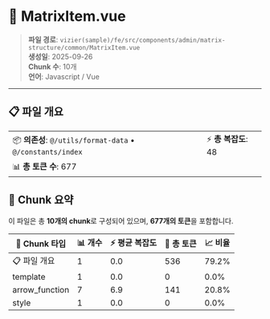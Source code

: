 # 📄 MatrixItem.vue

> **파일 경로**: `vizier(sample)/fe/src/components/admin/matrix-structure/common/MatrixItem.vue`  
> **생성일**: 2025-09-26  
> **Chunk 수**: 10개  
> **언어**: Javascript / Vue
---





## 📋 파일 개요

| | |
|--|--|
| 📦 **의존성**: `@/utils/format-data` • `@/constants/index` | ⚡ **총 복잡도**: 48 |
| 📊 **총 토큰 수**: 677 |  |






## 🧩 Chunk 요약

이 파일은 총 **10개의 chunk**로 구성되어 있으며, **677개의 토큰**을 포함합니다.

| 🧩 Chunk 타입 | 📊 개수 | ⚡ 평균 복잡도 | 📝 총 토큰 | 📈 비율 |
|---------------|--------|-------------|----------|--------|
| 📋 파일 개요 | 1 | 0.0 | 536 | 79.2% |
| template | 1 | 0.0 | 0 | 0.0% |
| arrow_function | 7 | 6.9 | 141 | 20.8% |
| style | 1 | 0.0 | 0 | 0.0% |

